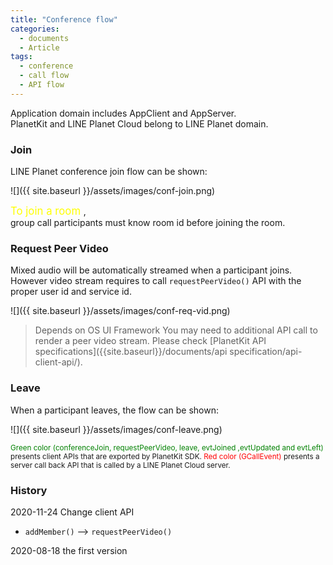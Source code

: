 ```yaml
---
title: "Conference flow"
categories:
  - documents
  - Article
tags:
  - conference
  - call flow
  - API flow
---
```


Application domain includes AppClient and AppServer. <br>
PlanetKit and LINE Planet Cloud belong to LINE Planet domain.


### Join

LINE Planet conference join flow can be shown:

![]({{ site.baseurl }}/assets/images/conf-join.png)

<span style="font-size: 120%; color:yellow"> To join a room </span>,<br>
group call participants must know room id before joining the room.

### Request Peer Video

Mixed audio will be automatically streamed when a participant joins.<br>
However video stream requires to call `requestPeerVideo()` API with the proper user id and service id.

![]({{ site.baseurl }}/assets/images/conf-req-vid.png)

> Depends on OS UI Framework
> You may need to additional API call to render a peer video stream.
> Please check [PlanetKit API specifications]({{site.baseurl}}/documents/api specification/api-client-api/). 

### Leave
When a participant leaves, the flow can be shown:

![]({{ site.baseurl }}/assets/images/conf-leave.png)

<small>
<span style="color:green">Green color (conferenceJoin, requestPeerVideo, leave, evtJoined ,evtUpdated and evtLeft)</span> presents client APIs that are exported by PlanetKit SDK.
<span style="color:red">Red color (GCallEvent)</span> presents a server call back API that is called by a LINE Planet Cloud server.
</small>

### History
2020-11-24 Change client API
- `addMember()` --> `requestPeerVideo()` <br>

2020-08-18 the first version
